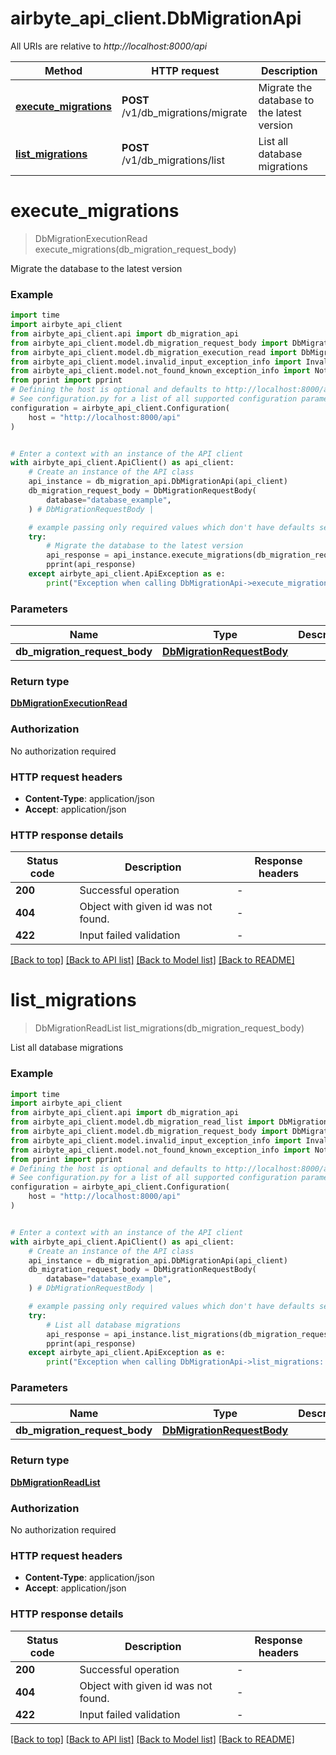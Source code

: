 # airbyte_api_client.DbMigrationApi

All URIs are relative to *http://localhost:8000/api*

Method | HTTP request | Description
------------- | ------------- | -------------
[**execute_migrations**](DbMigrationApi.md#execute_migrations) | **POST** /v1/db_migrations/migrate | Migrate the database to the latest version
[**list_migrations**](DbMigrationApi.md#list_migrations) | **POST** /v1/db_migrations/list | List all database migrations


# **execute_migrations**
> DbMigrationExecutionRead execute_migrations(db_migration_request_body)

Migrate the database to the latest version

### Example


```python
import time
import airbyte_api_client
from airbyte_api_client.api import db_migration_api
from airbyte_api_client.model.db_migration_request_body import DbMigrationRequestBody
from airbyte_api_client.model.db_migration_execution_read import DbMigrationExecutionRead
from airbyte_api_client.model.invalid_input_exception_info import InvalidInputExceptionInfo
from airbyte_api_client.model.not_found_known_exception_info import NotFoundKnownExceptionInfo
from pprint import pprint
# Defining the host is optional and defaults to http://localhost:8000/api
# See configuration.py for a list of all supported configuration parameters.
configuration = airbyte_api_client.Configuration(
    host = "http://localhost:8000/api"
)


# Enter a context with an instance of the API client
with airbyte_api_client.ApiClient() as api_client:
    # Create an instance of the API class
    api_instance = db_migration_api.DbMigrationApi(api_client)
    db_migration_request_body = DbMigrationRequestBody(
        database="database_example",
    ) # DbMigrationRequestBody | 

    # example passing only required values which don't have defaults set
    try:
        # Migrate the database to the latest version
        api_response = api_instance.execute_migrations(db_migration_request_body)
        pprint(api_response)
    except airbyte_api_client.ApiException as e:
        print("Exception when calling DbMigrationApi->execute_migrations: %s\n" % e)
```


### Parameters

Name | Type | Description  | Notes
------------- | ------------- | ------------- | -------------
 **db_migration_request_body** | [**DbMigrationRequestBody**](DbMigrationRequestBody.md)|  |

### Return type

[**DbMigrationExecutionRead**](DbMigrationExecutionRead.md)

### Authorization

No authorization required

### HTTP request headers

 - **Content-Type**: application/json
 - **Accept**: application/json


### HTTP response details

| Status code | Description | Response headers |
|-------------|-------------|------------------|
**200** | Successful operation |  -  |
**404** | Object with given id was not found. |  -  |
**422** | Input failed validation |  -  |

[[Back to top]](#) [[Back to API list]](../README.md#documentation-for-api-endpoints) [[Back to Model list]](../README.md#documentation-for-models) [[Back to README]](../README.md)

# **list_migrations**
> DbMigrationReadList list_migrations(db_migration_request_body)

List all database migrations

### Example


```python
import time
import airbyte_api_client
from airbyte_api_client.api import db_migration_api
from airbyte_api_client.model.db_migration_read_list import DbMigrationReadList
from airbyte_api_client.model.db_migration_request_body import DbMigrationRequestBody
from airbyte_api_client.model.invalid_input_exception_info import InvalidInputExceptionInfo
from airbyte_api_client.model.not_found_known_exception_info import NotFoundKnownExceptionInfo
from pprint import pprint
# Defining the host is optional and defaults to http://localhost:8000/api
# See configuration.py for a list of all supported configuration parameters.
configuration = airbyte_api_client.Configuration(
    host = "http://localhost:8000/api"
)


# Enter a context with an instance of the API client
with airbyte_api_client.ApiClient() as api_client:
    # Create an instance of the API class
    api_instance = db_migration_api.DbMigrationApi(api_client)
    db_migration_request_body = DbMigrationRequestBody(
        database="database_example",
    ) # DbMigrationRequestBody | 

    # example passing only required values which don't have defaults set
    try:
        # List all database migrations
        api_response = api_instance.list_migrations(db_migration_request_body)
        pprint(api_response)
    except airbyte_api_client.ApiException as e:
        print("Exception when calling DbMigrationApi->list_migrations: %s\n" % e)
```


### Parameters

Name | Type | Description  | Notes
------------- | ------------- | ------------- | -------------
 **db_migration_request_body** | [**DbMigrationRequestBody**](DbMigrationRequestBody.md)|  |

### Return type

[**DbMigrationReadList**](DbMigrationReadList.md)

### Authorization

No authorization required

### HTTP request headers

 - **Content-Type**: application/json
 - **Accept**: application/json


### HTTP response details

| Status code | Description | Response headers |
|-------------|-------------|------------------|
**200** | Successful operation |  -  |
**404** | Object with given id was not found. |  -  |
**422** | Input failed validation |  -  |

[[Back to top]](#) [[Back to API list]](../README.md#documentation-for-api-endpoints) [[Back to Model list]](../README.md#documentation-for-models) [[Back to README]](../README.md)

